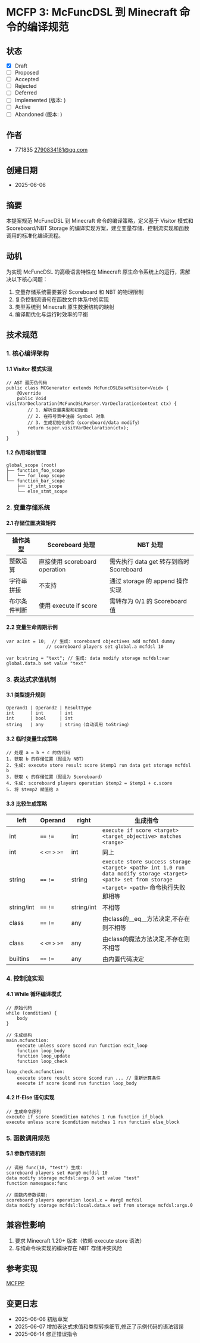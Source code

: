 # MCFP 3: McFuncDSL 到 Minecraft 命令的编译规范

## 状态
- [x] Draft  
- [ ] Proposed  
- [ ] Accepted  
- [ ] Rejected  
- [ ] Deferred  
- [ ] Implemented (版本: )  
- [ ] Active
- [ ] Abandoned (版本: )

## 作者
- 771835 <2790834181@qq.com>  

## 创建日期
- 2025-06-06  

## 摘要
本提案规范 McFuncDSL 到 Minecraft 命令的编译策略，定义基于 Visitor 模式和 Scoreboard/NBT Storage 的编译实现方案，建立变量存储、控制流实现和函数调用的标准化编译流程。

## 动机
为实现 McFuncDSL 的高级语言特性在 Minecraft 原生命令系统上的运行，需解决以下核心问题：
1. 变量存储系统需要兼容 Scoreboard 和 NBT 的物理限制
2. 复杂控制流语句在函数文件体系中的实现
3. 类型系统到 Minecraft 原生数据结构的映射
4. 编译期优化与运行时效率的平衡

## 技术规范

### 1. 核心编译架构
#### 1.1 Visitor 模式实现
    // AST 遍历伪代码
    public class MCGenerator extends McFuncDSLBaseVisitor<Void> {
        @Override
        public Void visitVarDeclaration(McFuncDSLParser.VarDeclarationContext ctx) {
            // 1. 解析变量类型和初始值
            // 2. 在符号表中注册 Symbol 对象
            // 3. 生成初始化命令（scoreboard/data modify）
            return super.visitVarDeclaration(ctx);
        }
    }

#### 1.2 作用域树管理
    global_scope (root)
    ├── function_foo_scope
    │   └── for_loop_scope
    └── function_bar_scope
        ├── if_stmt_scope
        └── else_stmt_scope

### 2. 变量存储系统
#### 2.1 存储位置决策矩阵
| 操作类型   | Scoreboard 处理             | NBT 处理                         |
|--------|---------------------------|--------------------------------|
| 整数运算   | 直接使用 scoreboard operation | 需先执行 data get 转存到临时 Scoreboard |
| 字符串拼接  | 不支持                       | 通过 storage 的 append 操作实现       |
| 布尔条件判断 | 使用 execute if score       | 需转存为 0/1 的 Scoreboard 值        |

#### 2.2 变量生命周期示例
    var a:int = 10;  // 生成: scoreboard objectives add mcfdsl dummy
                   // scoreboard players set global.a mcfdsl 10
    
    var b:string = "text"; // 生成: data modify storage mcfdsl:var global.data.b set value "text"

### 3. 表达式求值机制
#### 3.1 类型提升规则
    Operand1 | Operand2 | ResultType
    int      | int      | int
    int      | bool     | int
    string   | any      | string（自动调用 toString）

#### 3.2 临时变量生成策略
    // 处理 a = b + c 的伪代码
    1. 获取 b 的存储位置（假设为 NBT）
    2. 生成: execute store result score $temp1 run data get storage mcfdsl b
    3. 获取 c 的存储位置（假设为 Scoreboard）
    4. 生成: scoreboard players operation $temp2 = $temp1 + c.score
    5. 将 $temp2 赋值给 a

#### 3.3 比较生成策略

| left       | Operand           | right      | 生成指令                                                                                                                                       |
|------------|-------------------|------------|--------------------------------------------------------------------------------------------------------------------------------------------|
| int        | `==` `!=`         | int        | `execute if score <target> <target_objective> matches <range>`                                                                             |
| int        | `<` `<=` `>` `>=` | int        | 同上                                                                                                                                         |
| string     | `==` `!=`         | string     | `execute store success storage <target> <path> int 1.0 run data modify storage <target> <path> set from storage <target> <path>` 命令执行失败即相等 |
| string/int | `==` `!=`         | string/int | 不相等                                                                                                                                        |
| class      | `==` `!=`         | any        | 由class的__eq__方法决定,不存在则不相等                                                                                                                  |
| class      | `<` `<=` `>` `>=` | any        | 由class的魔法方法决定,不存在则不相等                                                                                                                      | 
| builtins   | `==` `!=`         | any        | 由内置代码决定                                                                                                                                    |

### 4. 控制流实现
#### 4.1 While 循环编译模式
    // 原始代码
    while (condition) {
        body
    }
    
    // 生成结构
    main.mcfunction:
        execute unless score $cond run function exit_loop
        function loop_body
        function loop_update
        function loop_check
    
    loop_check.mcfunction:
        execute store result score $cond run ... // 重新计算条件
        execute if score $cond run function loop_body

#### 4.2 If-Else 语句实现

    // 生成命令序列
    execute if score $condition matches 1 run function if_block
    execute unless score $condition matches 1 run function else_block

### 5. 函数调用规范
#### 5.1 参数传递机制
    // 调用 func(10, "test") 生成:
    scoreboard players set #arg0 mcfdsl 10
    data modify storage mcfdsl:args.0 set value "test"
    function namespace:func
    
    // 函数内参数读取:
    scoreboard players operation local.x = #arg0 mcfdsl
    data modify storage mcfdsl:local.data.x set from storage mcfdsl:args.0

## 兼容性影响
1. 要求 Minecraft 1.20+ 版本（依赖 execute store 语法）
2. 与纯命令块实现的模块存在 NBT 存储冲突风险

## 参考实现
[MCFPP](https://github.com/MinecraftFunctionPlusPlus/MCFPP)


## 变更日志
- 2025-06-06 初版草案
- 2025-06-07 增加表达式求值和类型转换细节,修正了示例代码的语法错误
- 2025-06-14 修正错误指令
